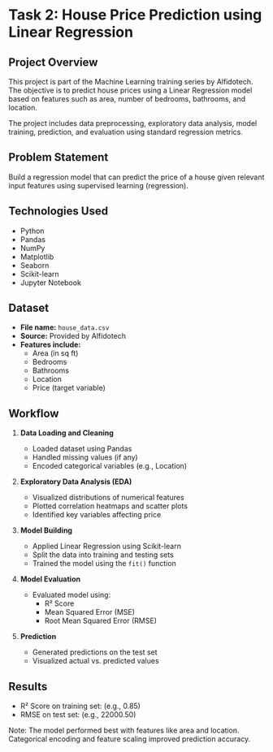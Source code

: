 # Task 2: House Price Prediction using Linear Regression

## Project Overview

This project is part of the Machine Learning training series by Alfidotech. The objective is to predict house prices using a Linear Regression model based on features such as area, number of bedrooms, bathrooms, and location.

The project includes data preprocessing, exploratory data analysis, model training, prediction, and evaluation using standard regression metrics.

## Problem Statement

Build a regression model that can predict the price of a house given relevant input features using supervised learning (regression).

## Technologies Used

- Python
- Pandas
- NumPy
- Matplotlib
- Seaborn
- Scikit-learn
- Jupyter Notebook

## Dataset

- **File name:** `house_data.csv`
- **Source:** Provided by Alfidotech
- **Features include:** 
  - Area (in sq ft)
  - Bedrooms
  - Bathrooms
  - Location
  - Price (target variable)

## Workflow

1. **Data Loading and Cleaning**
   - Loaded dataset using Pandas
   - Handled missing values (if any)
   - Encoded categorical variables (e.g., Location)

2. **Exploratory Data Analysis (EDA)**
   - Visualized distributions of numerical features
   - Plotted correlation heatmaps and scatter plots
   - Identified key variables affecting price

3. **Model Building**
   - Applied Linear Regression using Scikit-learn
   - Split the data into training and testing sets
   - Trained the model using the `fit()` function

4. **Model Evaluation**
   - Evaluated model using:
     - R² Score
     - Mean Squared Error (MSE)
     - Root Mean Squared Error (RMSE)

5. **Prediction**
   - Generated predictions on the test set
   - Visualized actual vs. predicted values

## Results

- R² Score on training set: (e.g., 0.85)
- RMSE on test set: (e.g., 22000.50)

Note: The model performed best with features like area and location. Categorical encoding and feature scaling improved prediction accuracy.


